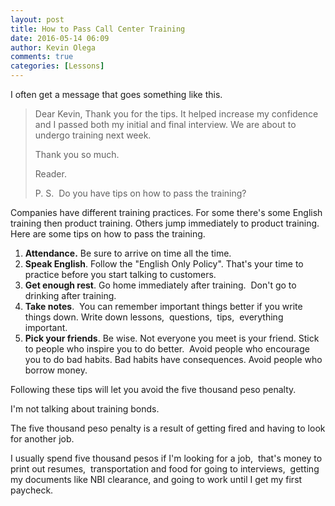 ```yaml
---
layout: post
title: How to Pass Call Center Training
date: 2016-05-14 06:09
author: Kevin Olega
comments: true
categories: [Lessons]
---
```

I often get a message that goes something like this.

> Dear Kevin, 
> Thank you for the tips. It helped increase my confidence and I passed both my initial and final interview. We are about to undergo training next week. 
>
> Thank you so much. 
>
> Reader. 
>
> P. S.  Do you have tips on how to pass the training?

Companies have different training practices. For some there's some English training then product training. Others jump immediately to product training. Here are some tips on how to pass the training.

1.  **Attendance.** Be sure to arrive on time all the time.
2.  **Speak English**. Follow the "English Only Policy". That's your time to practice before you start talking to customers.
3.  **Get enough rest**. Go home immediately after training.  Don't go to drinking after training.
4.  **Take notes**.  You can remember important things better if you write things down. Write down lessons,  questions,  tips,  everything important.
5.  **Pick your friends**. Be wise. Not everyone you meet is your friend. Stick to people who inspire you to do better.  Avoid people who encourage you to do bad habits. Bad habits have consequences. Avoid people who borrow money.

Following these tips will let you avoid the five thousand peso penalty. 

I'm not talking about training bonds. 

The five thousand peso penalty is a result of getting fired and having to look for another job. 

I usually spend five thousand pesos if I'm looking for a job,  that's money to print out resumes,  transportation and food for going to interviews,  getting my documents like NBI clearance, and going to work until I get my first paycheck.
